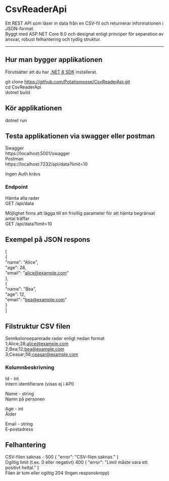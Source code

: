 ﻿# CsvReaderApi

Ett REST API som läser in data från en CSV-fil och returnerar informationen i JSON-format.  
Byggt med ASP.NET Core 8.0 och designat enligt principer för separation av ansvar, robust felhantering och tydlig struktur.

---

## Hur man bygger applikationen

Förutsätter att du har [.NET 8 SDK](https://dotnet.microsoft.com/download) installerat.

git clone https://github.com/Potatismoose/CsvReaderApi.git  
cd CsvReaderApi  
dotnet build  

## Kör applikationen
dotnet run  

## Testa applikationen via swagger eller postman
Swagger  
https://localhost:5001/swagger  
Postman  
https://localhost:7232/api/data?limit=10 


Ingen Auth krävs

### Endpoint
Hämta alla rader  
GET /api/data  


Möjlighet finns att lägga till en frivillig parameter för att hämta begränsat antal träffar  
GET /api/data?limit=10

## Exempel på JSON respons
[  
  {  
    "name": "Alice",  
    "age": 28,  
    "email": "alice@example.com"  
  },  
  {  
    "name": "Bea",  
    "age": 12,  
    "email": "bea@example.com"  
  }  
]  

## Filstruktur CSV filen
Semikolonseparerade rader enligt nedan format  
1;Alice;28;alice@example.com  
2;Bea;12;bea@example.com  
3;Ceasar;56;ceasar@example.com  

### Kolumnbeskrivning
Id - int  
Intern identifierare (visas ej i API)


Name - string  
Namn på personen


Age - int  
Ålder


Email - string  
E-postadress

## Felhantering
CSV-filen saknas - 500	{ "error": "CSV-filen saknas." }  
Ogiltig limit (t.ex. 0 eller negativt) 400 { "error": "Limit måste vara ett positivt heltal." }  
Filen är tom eller ogiltig 204 (Ingen responskropp)  

